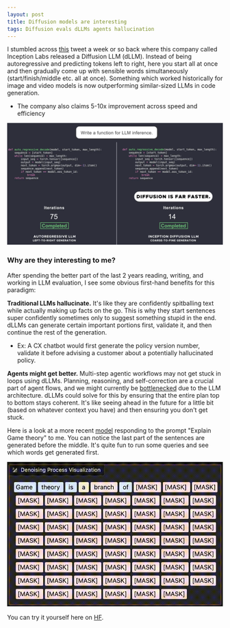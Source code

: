 ```yaml
---
layout: post
title: Diffusion models are interesting
tags: Diffusion evals dLLMs agents hallucination
---
```


I stumbled across [this](https://x.com/InceptionAILabs/status/1894847919624462794) tweet a week or so back where this company called Inception Labs released a Diffusion LLM (dLLM). Instead of being autoregressive and predicting tokens left to right, here you start all at once and then gradually come up with sensible words simultaneously (start/finish/middle etc. all at once). Something which worked historically for image and video models is now outperforming similar-sized LLMs in code generation.

- The company also claims 5-10x improvement across speed and efficiency

<div align = "center">
<img  src="/assets/files/inceptionlabs.png">
</div>

### Why are they interesting to me?

After spending the better part of the last 2 years reading, writing, and working in LLM evaluation, I see some obvious first-hand benefits for this paradigm:

**Traditional LLMs hallucinate.** It's like they are confidently spitballing text while actually making up facts on the go. This is why they start sentences super confidently sometimes only to suggest something stupid in the end. dLLMs can generate certain important portions first, validate it, and then continue the rest of the generation.

- Ex: A CX chatbot would first generate the policy version number, validate it before advising a customer about a potentially hallucinated policy.


**Agents might get better.** Multi-step agentic workflows may not get stuck in loops using dLLMs. Planning, reasoning, and self-correction are a crucial part of agent flows, and we might currently be [bottlenecked](https://x.com/ylecun/status/1702027572077326505) due to the LLM architecture. dLLMs could solve for this by ensuring that the entire plan top to bottom stays coherent. It's like seeing ahead in the future for a little bit (based on whatever context you have) and then ensuring you don't get stuck.

Here is a look at a more recent [model](https://arxiv.org/abs/2502.09992) responding to the prompt "Explain Game theory" to me. You can notice the last part of the sentences are generated before the middle. It's quite fun to run some queries and see which words get generated first. 

<div align = "center">
<img  src="/assets/files/hfgif.gif">
</div>


You can try it yourself here on [HF](https://huggingface.co/spaces/multimodalart/LLaDA).